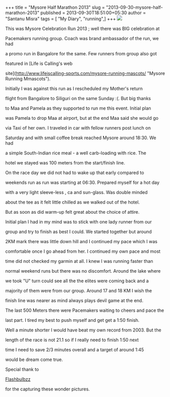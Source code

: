 +++
title = "Mysore Half Marathon 2013"
slug = "2013-09-30-mysore-half-marathon-2013"
published = 2013-09-30T18:51:00+05:30
author = "Santanu Misra"
tags = [ "My Diary", "running",]
+++
[![](../images/thumbnails/2013-09-30-mysore-half-marathon-2013-mysore-HM-2013.jpg)](../images/2013-09-30-mysore-half-marathon-2013-mysore-HM-2013.jpg)

This was Mysore Celebration Run 2013 ; well there was BIG celebration at
Pacemakers running group. Coach was brand ambassador of the run, we had
a promo run in Bangalore for the same. Few runners from group also got
featured in [Life is Calling's web
site](http://www.lifeiscalling-sports.com/mysore-running-mascots/ "Mysore Running Mmascots").

  

Initially I was against this run as I rescheduled my Mother's return
flight from Bangalore to Siliguri on the same Sunday :(. But big thanks
to Maa and Pamela as they supported to run me this event. Initial plan
was Pamela to drop Maa at airport, but at the end Maa said she would go
via Taxi of her own. I traveled in car with fellow runners post lunch on
Saturday and with small coffee break reached Mysore around 18:30. We had
a simple South-Indian rice meal - a well carb-loading with rice. The
hotel we stayed was 100 meters from the start/finish line.

  

On the race day we did not had to wake up that early compared to
weekends run as run was starting at 06:30. Prepared myself for a hot day
with a very light sleeve-less , ca and sun-glass. Was double minded
about the tee as it felt little chilled as we walked out of the hotel.
But as soon as did warm-up felt great about the choice of attire.

  

Initial plan I had in my mind was to stick with one lady runner from our
group and try to finish as best I could. We started together but around
2KM mark there was little down hill and I continued my pace which I was
comfortable once I go ahead from her. I continued my own pace and most
time did not checked my garmin at all. I knew I was running faster than
normal weekend runs but there was no discomfort. Around the lake where
we took "U" turn could see all the the elites were coming back and a
majority of them were from our group. Around 17 and 18 KM I wish the
finish line was nearer as mind always plays devil game at the end.

  

The last 500 Meters there were Pacemakers waiting to cheers and pace the
last part. I tired my best to push myself and get get a 1:50 finish.
Well a minute shorter I would have beat my own record from 2003. But the
length of the race is not 21.1 so if I really need to finish 1:50 next
time I need to save 2/3 minutes overall and a target of around 1:45
would be dream come true.

  

Special thank to
[Flashbulbzz](https://www.facebook.com/pages/Flashbulbzz-Photography "Flashbulbzz Photography")
for the capturing these wonder pictures.

